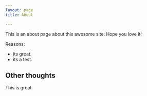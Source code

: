 ```yaml
---
layout: page
title: About

---
```


This is an about page about this awesome site.
Hope you love it!

Reasons:
- its great.
- its a test.

## Other thoughts

This is great.
